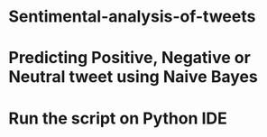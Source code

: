# Sentimental-analysis-of-tweets
# Predicting Positive, Negative or Neutral tweet using Naive Bayes
# Run the script on Python IDE
